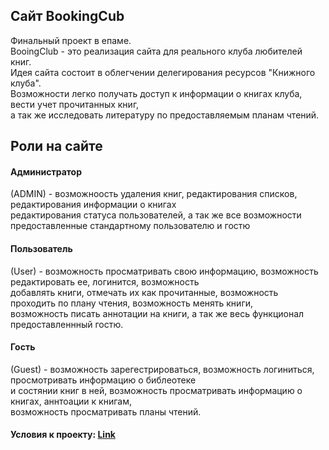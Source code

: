 ## Сайт BookingCub

Финальный проект в епаме. </br>
BooingClub - это реализация сайта для реального клуба любителей книг. <br>
Идея сайта состоит в облегчении делегирования ресурсов "Книжного клуба".<br>
Возможности легко получать доступ к информации о книгах клуба, вести учет прочитанных книг,<br>
а так же исследовать литературу по предоставляемым планам чтений. <br>

## Роли на сайте

#### Администратор 
(ADMIN) - возможноость удаления книг, редактирования списков, редактирования информации о книгах<br>
редактирования статуса пользователей, а так же все возможности предоставленные стандартному пользователю и гостю<br>

#### Пользователь 
(User) - возможность просматривать свою информацию, возможность редактировать ее, логинится, возможность<br>
добавлять книги, отмечать их как прочитанные, возможность проходить по плану чтения, возможность менять книги,<br>
возможность писать аннотации на книги, а так же весь функционал предоставленнный гостю.<br>

#### Гость 
(Guest) - возможность зарегестрироваться, возможность логиниться, просмотривать информацию о библеотеке<br>
и состянии книг в ней, возможность просматривать информацию о книгах, аннтоации к книгам, <br>
возможность просматривать планы чтений.

#### Условия к проекту: [Link](https://drive.google.com/open?id=1KHA5fjmhYcn31QgrB0TsdVlFAfADdRbQ)
